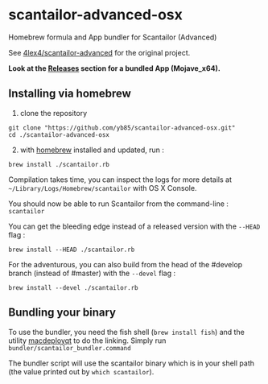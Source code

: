 # scantailor-advanced-osx
Homebrew formula and App bundler for Scantailor (Advanced)

See [4lex4/scantailor-advanced](https://github.com/4lex4/scantailor-advanced) for the original project.

**Look at the [Releases](https://github.com/yb85/scantailor-advanced-osx/releases) section for a bundled App (Mojave_x64).**

## Installing via homebrew

1. clone the repository
```
git clone "https://github.com/yb85/scantailor-advanced-osx.git"
cd ./scantailor-advanced-osx
```

2. with [homebrew](https://brew.sh) installed and updated, run :

```
brew install ./scantailor.rb
```
Compilation takes time, you can inspect the logs for more details at `~/Library/Logs/Homebrew/scantailor` with OS X Console.

You should now be able to run Scantailor from the command-line : `scantailor`

You can get the bleeding edge instead of a released version with the `--HEAD` flag :

```
brew install --HEAD ./scantailor.rb
```

For the adventurous, you can also build from the head of the #develop branch (instead of #master) with the `--devel` flag :

```
brew install --devel ./scantailor.rb
```

## Bundling your binary
To use the bundler, you need the fish shell (`brew install fish`) and the utility [macdeployqt](https://doc.qt.io/qt-5.9/osx-deployment.html) to do the linking. Simply run `bundler/scantailor_bundler.command`

The bundler script will use the scantailor binary which is in your shell path (the value printed out by `which scantailor`).
